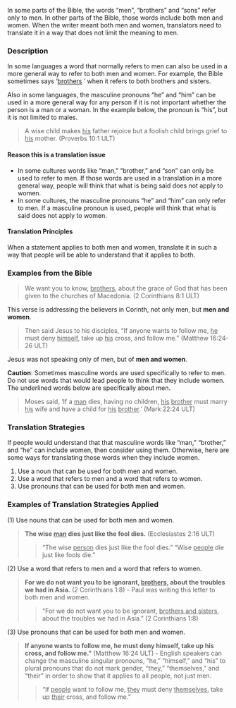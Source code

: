 
In some parts of the Bible, the words “men”, “brothers” and “sons” refer only to men. In other parts of the Bible, those words include both men and women. When the writer meant both men and women, translators need to translate it in a way that does not limit the meaning to men.

### Description

In some languages a word that normally refers to men can also be used in a more general way to refer to both men and women. For example, the Bible sometimes says ‘<u>brothers</u> ‘ when it refers to both brothers and sisters.

Also in some languages, the masculine pronouns “he” and “him” can be used in a more general way for any person if it is not important whether the person is a man or a woman. In the example below, the pronoun is “his”, but it is not limited to males.
> A wise child makes <u>his</u> father rejoice
> but a foolish child brings grief to <u>his</u> mother. (Proverbs 10:1 ULT)

#### Reason this is a translation issue

* In some cultures words like “man,” “brother,” and “son” can only be used to refer to men. If those words are used in a translation in a more general way, people will think that what is being said does not apply to women.
* In some cultures, the masculine pronouns “he” and “him” can only refer to men. If a masculine pronoun is used, people will think that what is said does not apply to women.

#### Translation Principles

When a statement applies to both men and women, translate it in such a way that people will be able to understand that it applies to both.

### Examples from the Bible

> We want you to know, <u>brothers</u>, about the grace of God that has been given to the churches of Macedonia. (2 Corinthians 8:1 ULT)

This verse is addressing the believers in Corinth, not only men, but **men and women**.

> Then said Jesus to his disciples, “If anyone wants to follow me, <u>he</u> must deny <u>himself</u>, take up <u>his</u> cross, and follow me.” (Matthew 16:24-26 ULT)

Jesus was not speaking only of men, but of **men and women**.

**Caution**: Sometimes masculine words are used specifically to refer to men. Do not use words that would lead people to think that they include women. The underlined words below are specifically about men.

> Moses said, ‘If a <u>man</u> dies, having no children, <u>his</u> <u>brother</u> must marry <u>his</u> wife and have a child for <u>his</u> <u>brother</u>.’ (Mark 22:24 ULT)

### Translation Strategies

If people would understand that that masculine words like “man,” “brother,” and “he” can include women, then consider using them. Otherwise, here are some ways for translating those words when they include women.

1. Use a noun that can be used for both men and women.
1. Use a word that refers to men and a word that refers to women.
1. Use pronouns that can be used for both men and women.

### Examples of Translation Strategies Applied

(1) Use nouns that can be used for both men and women.

> **The wise <u>man</u> dies just like the fool dies.** (Ecclesiastes 2:16 ULT)
>> “The wise <u>person</u> dies just like the fool dies.”
>> “Wise <u>people</u> die just like fools die.”

(2) Use a word that refers to men and a word that refers to women.

> **For we do not want you to be ignorant, <u>brothers</u>, about the troubles we had in Asia.** (2 Corinthians 1:8) - Paul was writing this letter to both men and women.
>> “For we do not want you to be ignorant, <u>brothers and sisters</u>, about the troubles we had in Asia.” (2 Corinthians 1:8)

(3) Use pronouns that can be used for both men and women.

> **If anyone wants to follow me, he must deny himself, take up his cross, and follow me.”** (Matthew 16:24 ULT) - English speakers can change the masculine singular pronouns, “he,” “himself,” and “his” to plural pronouns that do not mark gender, “they,” “themselves,” and “their” in order to show that it applies to all people, not just men.
>> “If <u>people</u> want to follow me, <u>they</u> must deny <u>themselves</u>, take up <u>their</u> cross, and follow me.”

